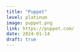 ```yaml
---
title: "Puppet"
level: platinum
image: puppet.png
link: https://puppet.com/
date: 2024-01-14
draft: true
---
```



